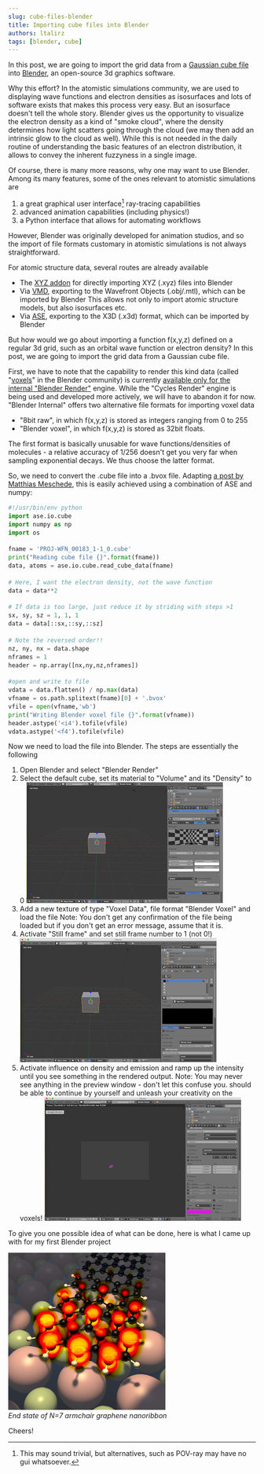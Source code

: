 ```yaml
---
slug: cube-files-blender
title: Importing cube files into Blender
authors: ltalirz
tags: [blender, cube]
---
```


In this post, we are going to import the grid data from a [Gaussian cube file](http://paulbourke.net/dataformats/cube/) into [Blender](https://www.blender.org/), an open-source 3d graphics software.

<!--truncate-->

Why this effort? In the atomistic simulations community, we are used to displaying wave functions and electron densities as isosurfaces and lots of software exists that makes this process very easy. But an isosurface doesn't tell the whole story. Blender gives us the opportunity to visualize the electron density as a kind of "smoke cloud", where the density determines how light scatters going through the cloud (we may then add an intrinsic glow to the cloud as well). While this is not needed in the daily routine of understanding the basic features of an electron distribution, it allows to convey the inherent fuzzyness in a single image.

Of course, there is many more reasons, why one may want to use Blender. Among its many features, some of the ones relevant to atomistic simulations are

 1. a great graphical user interface[^1]
ray-tracing capabilities
 1. advanced animation capabilities (including physics!)
 1. a Python interface that allows for automating workflows

However, Blender was originally developed for animation studios, and so the import of file formats customary in atomistic simulations is not always straightforward.

For atomic structure data, several routes are already available

 * The [XYZ addon](https://wiki.blender.org/index.php/Extensions:2.6/Py/Scripts/Import-Export/XYZ) for directly importing XYZ (.xyz) files into Blender
 * Via [VMD](http://www.ks.uiuc.edu/Research/vmd/), exporting to the Wavefront Objects (.obj/.mtl), which can be imported by Blender
  This allows not only to import atomic structure models, but also isosurfaces etc.
 * Via [ASE](https://wiki.fysik.dtu.dk/ase/), exporting to the X3D (.x3d) format, which can be imported by Blender

But how would we go about importing a function f(x,y,z) defined on a regular 3d grid, such as an orbital wave function or electron density? In this post, we are going to import the grid data from a Gaussian cube file.

First, we have to note that the capability to render this kind data (called "[voxels](https://en.wikipedia.org/wiki/Voxel)" in the Blender community) is currently [available only for the internal "Blender Render"](https://developer.blender.org/T41179) engine. While the "Cycles Render" engine is being used and developed more actively, we will have to abandon it for now. "Blender Internal" offers two alternative file formats for importing voxel data
 * "8bit raw", in which f(x,y,z) is stored as integers ranging from 0 to 255
 * "Blender voxel", in which f(x,y,z) is stored as 32bit floats. 

The first format is basically unusable for wave functions/densities of molecules - a relative accuracy of 1/256 doesn't get you very far when sampling exponential decays. We thus choose the latter format.

So, we need to convert the .cube file into a .bvox file. Adapting [a post by Matthias Meschede](http://pythology.blogspot.co.uk/2014/08/you-can-do-cool-stuff-with-manual.html), this is easily achieved using a combination of ASE and numpy: 

```python
#!/usr/bin/env python
import ase.io.cube
import numpy as np
import os

fname = 'PROJ-WFN_00183_1-1_0.cube'
print("Reading cube file {}".format(fname))
data, atoms = ase.io.cube.read_cube_data(fname)

# Here, I want the electron density, not the wave function
data = data**2

# If data is too large, just reduce it by striding with steps >1
sx, sy, sz = 1, 1, 1
data = data[::sx,::sy,::sz]

# Note the reversed order!!
nz, ny, nx = data.shape
nframes = 1
header = np.array([nx,ny,nz,nframes])

#open and write to file
vdata = data.flatten() / np.max(data)
vfname = os.path.splitext(fname)[0] + '.bvox'
vfile = open(vfname,'wb')
print("Writing Blender voxel file {}".format(vfname))
header.astype('<i4').tofile(vfile)
vdata.astype('<f4').tofile(vfile)
```


Now we need to load the file into Blender. The steps are essentially the following


 1. Open Blender and select "Blender Render"
 1. Select the default cube, set its material to "Volume" and its "Density" to 0
    ![default cube](./bl1.png)
 1. Add a new texture of type "Voxel Data", file format "Blender Voxel" and load the file
   Note: You don't get any confirmation of the file being loaded but if you don't get an error message, assume that it is.
 1. Activate "Still frame" and set still frame number to 1 (not 0!)
    ![still frame](./bl2.png)
 1. Activate influence on density and emission and ramp up the intensity until you see something in the rendered output. Note: You may never see anything in the preview window - don't let this confuse you. should be able to continue by yourself and unleash your creativity on the voxels!
    ![density](./bl3.png)

To give you one possible idea of what can be done, here is what I came up with for my first Blender project

![End state of N=7 armchair graphene nanoribbon](./gnr.png)  
*End state of N=7 armchair graphene nanoribbon*


Cheers!


[^1]: This may sound trivial, but alternatives, such as POV-ray may have no gui whatsoever.

